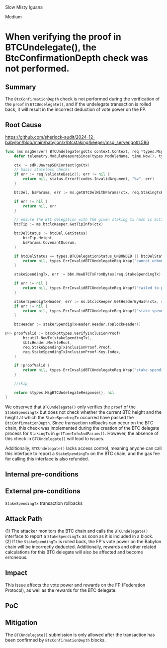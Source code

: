 Slow Misty Iguana

Medium

# When verifying the proof in BTCUndelegate(), the BtcConfirmationDepth check was not performed.


## Summary
The `BtcConfirmationDepth` check is not performed during the verification of the `proof` in `BTCUndelegate()`, and if the undelegate transaction is rolled back, it will result in the incorrect deduction of vote power on the FP.




## Root Cause
https://github.com/sherlock-audit/2024-12-babylon/blob/main/babylon/x/btcstaking/keeper/msg_server.go#L586
```go
func (ms msgServer) BTCUndelegate(goCtx context.Context, req *types.MsgBTCUndelegate) (*types.MsgBTCUndelegateResponse, error) {
	defer telemetry.ModuleMeasureSince(types.ModuleName, time.Now(), types.MetricsKeyBTCUndelegate)

	ctx := sdk.UnwrapSDKContext(goCtx)
	// basic stateless checks
	if err := req.ValidateBasic(); err != nil {
		return nil, status.Errorf(codes.InvalidArgument, "%v", err)
	}

	btcDel, bsParams, err := ms.getBTCDelWithParams(ctx, req.StakingTxHash)

	if err != nil {
		return nil, err
	}

	// ensure the BTC delegation with the given staking tx hash is active
	btcTip := ms.btclcKeeper.GetTipInfo(ctx)

	btcDelStatus := btcDel.GetStatus(
		btcTip.Height,
		bsParams.CovenantQuorum,
	)

	if btcDelStatus == types.BTCDelegationStatus_UNBONDED || btcDelStatus == types.BTCDelegationStatus_EXPIRED {
		return nil, types.ErrInvalidBTCUndelegateReq.Wrap("cannot unbond an unbonded BTC delegation")
	}

	stakeSpendingTx, err := bbn.NewBTCTxFromBytes(req.StakeSpendingTx)

	if err != nil {
		return nil, types.ErrInvalidBTCUndelegateReq.Wrapf("failed to parse staking spending tx: %v", err)
	}

	stakerSpendigTxHeader, err := ms.btclcKeeper.GetHeaderByHash(ctx, req.StakeSpendingTxInclusionProof.Key.Hash)
	if err != nil {
		return nil, types.ErrInvalidBTCUndelegateReq.Wrapf("stake spending tx is not on BTC chain: %v", err)
	}

	btcHeader := stakerSpendigTxHeader.Header.ToBlockHeader()

@>>	proofValid := btcckpttypes.VerifyInclusionProof(
		btcutil.NewTx(stakeSpendingTx),
		&btcHeader.MerkleRoot,
		req.StakeSpendingTxInclusionProof.Proof,
		req.StakeSpendingTxInclusionProof.Key.Index,
	)

	if !proofValid {
		return nil, types.ErrInvalidBTCUndelegateReq.Wrap("stake spending tx is not included in the Bitcoin chain: invalid inclusion proof")
	}

	//skip

	return &types.MsgBTCUndelegateResponse{}, nil
}
```
We observed that `BTCUndelegate()` only verifies the `proof` of the `StakeSpendingTx` but does not check whether the current BTC height and the height at which the `StakeSpendingTx` occurred have passed the `BtcConfirmationDepth`. Since transaction rollbacks can occur on the BTC chain, this check was implemented during the creation of the BTC delegate process for `StakingTx` in `getTimeInfoAndParams()`. However, the absence of this check in `BTCUndelegate()` will lead to issues.

Additionally, `BTCUndelegate()` lacks access control, meaning anyone can call this interface to report a `StakeSpendingTx` on the BTC chain, and the gas fee for calling this interface is also refunded.

## Internal pre-conditions


## External pre-conditions
`StakeSpendingTx` transaction rollbacks
## Attack Path
(1) The attacker monitors the BTC chain and calls the `BTCUndelegate()` interface to report a `StakeSpendingTx` as soon as it is included in a block.  
(2) If the `StakeSpendingTx` is rolled back, the FP's vote power on the Babylon chain will be incorrectly deducted. Additionally, rewards and other related calculations for this BTC delegate will also be affected and become erroneous.

## Impact
This issue affects the vote power and rewards on the FP (Federation Protocol), as well as the rewards for the BTC delegate.

## PoC

## Mitigation
The `BTCUndelegate()` submission is only allowed after the transaction has been confirmed by `BtcConfirmationDepth` blocks.

